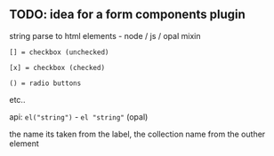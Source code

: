 TODO: idea for a form components plugin
---

string parse to html elements - node / js / opal mixin

    [] = checkbox (unchecked)
    
    [x] = checkbox (checked)
    
    () = radio buttons
    
etc..

api: `el("string")` - `el "string"` (opal)

the name its taken from the label, the collection name from the outher element
